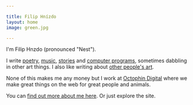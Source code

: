 ```yaml
---

title: Filip Hnízdo
layout: home
image: green.jpg

---
```


I'm Filip Hnzdo (pronounced "Nest").

I write [poetry](/tag/poetry), [music](#music), [stories](/tag/stories) and [computer programs](/tag/code), sometimes dabbling in other art things. I also like writing about [other people's art](/tag/art-tribute).

None of this makes me any money but I work at [Octophin Digital](https://octophindigital.com) where we make great things on the web for great people and animals.

You can [find out more about me here](/about). Or just explore the site.
